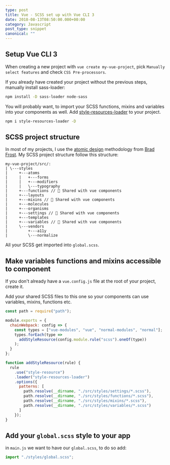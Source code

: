 ```yaml
---
type: post
title: Vue - SCSS set up with Vue CLI 3
date: 2018-08-13T08:50:00.000+00:00
category: Javascript
post_type: snippet
canonical: ""
---
```


## Setup Vue CLI 3

When creating a new project with `vue create my-vue-project`, pick `Manually select features` and check `CSS Pre-processors`.

If you already have created your project without the previous steps, manually install sass-loader:

```bash
npm install -D sass-loader node-sass
```

You will probably want, to import your SCSS functions, mixins and variables into your components as well. Add [style-resources-loader](https://github.com/yenshih/style-resources-loader) to your project.

```bash
npm i style-resources-loader -D
```

## SCSS project structure

In most of my projects, I use the [atomic design](http://bradfrost.com/blog/post/atomic-web-design/) methodology from [Brad Frost](http://bradfrost.com/). My SCSS project structure follow this structure:

```
my-vue-project/src/:
| \---styles
|     +---atoms
|     |   +---forms
|     |   +---modifiers
|     |   \---typography
|     +---functions // 🚩 Shared with vue components
|     +---layouts
|     +---mixins // 🚩 Shared with vue components
|     +---molecules
|     +---organisms
|     +---settings // 🚩 Shared with vue components
|     +---templates
|     +---variables // 🚩 Shared with vue components
|     \---vendors
|         +---a11y
|         \---normalize
```

All your SCSS get imported into `global.scss`.

## Make variables functions and mixins accessible to component

If you don't already have a `vue.config.js` file at the root of your project, create it.

Add your shared SCSS files to this one so your components can use variables, mixins, functions etc.

```js
const path = require("path");

module.exports = {
  chainWebpack: config => {
    const types = ["vue-modules", "vue", "normal-modules", "normal"];
    types.forEach(type =>
      addStyleResource(config.module.rule("scss").oneOf(type))
    );
  }
};

function addStyleResource(rule) {
  rule
    .use("style-resource")
    .loader("style-resources-loader")
    .options({
      patterns: [
        path.resolve(__dirname, "./src/styles/settings/*.scss"),
        path.resolve(__dirname, "./src/styles/functions/*.scss"),
        path.resolve(__dirname, "./src/styles/mixins/*.scss"),
        path.resolve(__dirname, "./src/styles/variables/*.scss")
      ]
    });
}
```

## Add your `global.scss` style to your app

in `main.js` we want to have our `global.scss`, to do so add:

```js
import "./styles/global.scss";
```
